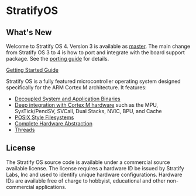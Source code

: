 # StratifyOS

## What's New

Welcome to Stratify OS 4. Version 3 is available as [master](https://github.com/StratifyLabs/StratifyOS/tree/master). The main change from Stratify OS 3 to 4 is how to port and integrate with the board support package. See the [porting guide](guides/Porting.md) for details.

[Getting Started Guide](guides/Getting-Started.md)

Stratify OS is a fully featured microcontroller operating system designed specifically for the ARM Cortex M architecture. It features:

- [Decoupled System and Application Binaries](guides/Stratify-OS.md)
- [Deep integration with Cortex M hardware](guides/ARM-Cortex-M.md) such as the MPU, SysTick/PendSV, SVCall, Dual Stacks, NVIC, BPU, and Cache
- [POSIX Style Filesystems](guides/Filesystems.md)
- [Complete Hardware Abstraction](guides/Device-Drivers.md)
- [Threads](guides/Threads.md)

## License

The Stratify OS source code is available under a commercial source available license. The license requires a hardware ID be issued by Stratify Labs, Inc and used to identify unique hardware configurations. Hardware IDs are available free of charge to hobbyist, educational and other non-commercial applications.


